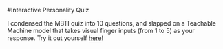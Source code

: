 #Interactive Personality Quiz

I condensed the MBTI quiz into 10 questions, and slapped on a Teachable Machine model that takes visual finger inputs (from 1 to 5) as your response. Try it out yourself [here](https://personality-quiz-iota.vercel.app/)!
